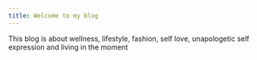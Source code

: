 ```yaml
---
title: Welcome to my blog
---
```

This blog is about wellness, lifestyle, fashion, self love, unapologetic self expression and living in the moment
